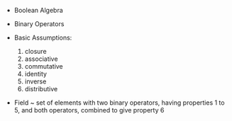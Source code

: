 - Boolean Algebra
- Binary Operators
- Basic Assumptions:
  1. closure
  2. associative
  3. commutative
  4. identity
  5. inverse
  6. distributive
  
- Field 
  ~ set of elements with two binary operators, having properties 1 to 5, and both operators, combined to give property 6
  
